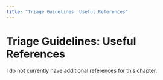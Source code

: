 ```yaml
---
title: "Triage Guidelines: Useful References"
---
```


# Triage Guidelines: Useful References

I do not currently have additional references for this chapter.